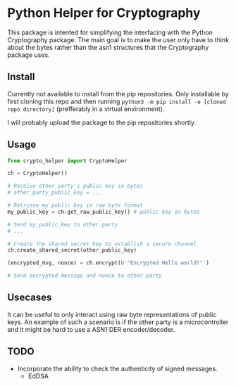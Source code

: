 # Python Helper for Cryptography

This package is intented for simplifying the interfacing with the Python Cryptography package. The main goal is to make the user only have to think about the bytes rather than the asn1 structures that the Cryptography package uses.

## Install
Currently not available to install from the pip repositories. Only installable by first cloning this repo and then running `python3 -m pip install -e [cloned repo directory]` (prefferably in a virtual environment).

I will probably upload the package to the pip repositories shortly.

## Usage
```python
from crypto_helper import CryptoHelper

ch = CryptoHelper()

# Receive other party's public key in bytes
# other_party_public_key = ...

# Retrieve my public key in raw byte format
my_public_key = ch.get_raw_public_key() # public key in bytes

# Send my_public_key to other party
# ...

# Create the shared secret key to establish a secure channel
ch.create_shared_secret(other_public_key)

(encrypted_msg, nonce) = ch.encrypt(b'"Encrypted Hello world!"')

# Send encrypted message and nonce to other party
```

## Usecases
It can be useful to only interact using raw byte representations of public keys. An example of such a scenario is if the other party is a microcontroller and it might be hard to use a ASN1 DER encoder/decoder.

## TODO
- Incorporate the ability to check the authenticity of signed messages.
  - EdDSA
